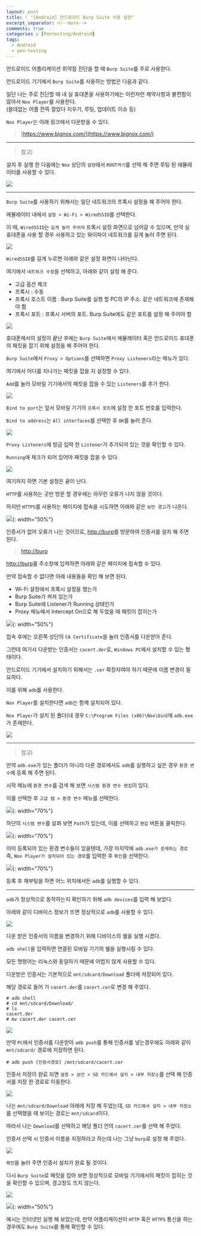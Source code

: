 ```yaml
---
layout: post
title: ! "[Android] 안드로이드 Burp Suite 사용 설정"
excerpt_separator: <!--more-->
comments: true
categories : [Pentesting/Android]
tags:
  - Android
  - pen-testing
---
```


안드로이드 어플리케이션 취약점 진단을 할 때 `Burp Suite`를 주로 사용한다.  

안드로이드 기기에서 `Burp Suite`를 사용하는 방법은 다음과 같다.  

<!--more-->

일단 나는 주로 진단할 때 내 실 휴대폰을 사용하기에는 이런저런 제약사항과 불편함이 많아서 `Nox Player`를 사용한다.  
(쓸데없는 어플 잔뜩 깔았다 지우기, 루팅, 업데이트 이슈 등)  

`Nox Player`는 아래 링크에서 다운받을 수 있다.  

> [https://www.bignox.com/](https://www.bignox.com/)

---  

> 참고) 
 
설치 후 실행 한 다음에는 `Nox` 상단의 `설정`에서 `ROOT켜기`를 선택 해 주면 루팅 된 에뮬레이터를 사용할 수 있다.  

![](/images/pen-testing/android/burp_setting/burp_setting_01.png)  

---  

`Burp Suite`를 사용하기 위해서는 일단 네트워크의 프록시 설정을 해 주어야 한다.  

에뮬레이터 내에서 `설정 > Wi-Fi > WiredSSID`를 선택한다.  

이 때, `WiredSSID`는 `길게 눌러 주어야` 프록시 설정 화면으로 넘어갈 수 있으며, 만약 실 휴대폰을 사용 할 경우 사용하고 있는 와이파이 네트워크를 길게 눌러 주면 된다.  

![](/images/pen-testing/android/burp_setting/burp_setting_02.png)  

`WiredSSID`를 길게 누르면 아래와 같은 설정 화면이 나타난다.  

여기에서 `네트워크 수정`을 선택하고, 아래와 같이 설정 해 준다.  

* 고급 옵션 체크
* 프록시 : 수동
* 프록시 호스트 이름 : Burp Suite를 실행 할 PC의 IP 주소. 같은 네트워크에 존재해야 함
* 프록시 포트 : 프록시 서버의 포트. Burp Suite에도 같은 포트를 설정 해 주어야 함

![](/images/pen-testing/android/burp_setting/burp_setting_03.png)  

휴대폰에서의 설정이 끝난 후에는 `Burp Suite`에서 에뮬레이터 혹은 안드로이드 휴대폰의 패킷을 잡기 위해 설정을 해 주어야 한다.  

`Burp Suite`에서 `Proxy > Options`를 선택하면 `Proxy Listeners`라는 메뉴가 있다.  

여기에서 어디를 지나가는 패킷을 잡을 지 설정할 수 있다.  

`Add`를 눌러 모바일 기기에서의 패킷을 잡을 수 있는 `Listeners`를 추가 한다.  

![](/images/pen-testing/android/burp_setting/burp_setting_04.png)  

`Bind to port`는 앞서 모바일 기기의 `프록시 포트`에 설정 한 포트 번호를 입력한다.  

`Bind to address`는 `All interfaces`를 선택한 후 `OK`를 눌러 준다.  

![](/images/pen-testing/android/burp_setting/burp_setting_05.png)  

`Proxy Listeners`에 방금 입력 한 `Listener`가 추가되어 있는 것을 확인할 수 있다.  

`Running`에 체크가 되어 있어야 패킷을 잡을 수 있다.  

![](/images/pen-testing/android/burp_setting/burp_setting_06.png)  

여기까지 하면 기본 설정은 끝이 난다.  

`HTTP`를 사용하는 곳만 방문 할 경우에는 아무런 오류가 나지 않을 것이다.  

하지만 `HTTPS`를 사용하는 페이지에 접속을 시도하면 아래와 같은 `보안 경고`가 나온다.  

![](/images/pen-testing/android/burp_setting/burp_setting_07.png){: width="50%"}  

인증서가 없어 오류가 나는 것이므로, [http://burp](http://burp)를 방문하여 인증서를 설치 해 주면 된다.  

> [http://burp](http://burp)

[http://burp](http://burp)를 주소창에 입력하면 아래와 같은 페이지에 접속할 수 있다.  

만약 접속할 수 없다면 아래 내용들을 확인 해 보면 된다.  

* Wi-Fi 설정에서 프록시 설정을 했는가
* Burp Suite가 켜져 있는가
* Burp Suite에 Listener가 Running 상태인가
* Proxy 메뉴에서 Intercept On으로 해 두었을 때 패킷이 잡히는가

![](/images/pen-testing/android/burp_setting/burp_setting_08.png){: width="50%"}  

접속 후에는 오른쪽 상단의 `CA Certificate`을 눌러 인증서를 다운받아 준다.  

그런데 여기서 다운받는 인증서는 `cacert.der`로, `Windows PC`에서 설치할 수 있는 형태이다.  

안드로이드 기기에서 설치하기 위해서는 `.cer` 확장자여야 하기 때문에 이름 변경이 필요하다.  

이를 위해 `adb`를 사용한다.  

`Nox Player`를 설치한다면 `adb`는 함께 설치되어 있다.  

`Nox Player`가 설치 된 폴더(내 경우 `C:\Program Files (x86)\Nox\bin`)에 `adb.exe`가 존재한다.  

![](/images/pen-testing/android/burp_setting/burp_setting_09.png)  

---  

> 참고)

만약 `adb.exe`가 있는 폴더가 아니라 다른 경로에서도 `adb`를 실행하고 싶은 경우 `환경 변수`에 등록 해 주면 된다.  

시작 메뉴에 `환경 변수`를 검색 해 보면 `시스템 환경 변수 편집`이 있다.  

이를 선택한 후 `고급 탭 > 환경 변수` 메뉴를 선택한다.  

![](/images/pen-testing/android/burp_setting/burp_setting_10.png){: width="70%"}  

하단의 `시스템 변수`를 살펴 보면 `Path`가 있는데, 이를 선택하고 `편집` 버튼을 클릭한다.  

![](/images/pen-testing/android/burp_setting/burp_setting_11.png){: width="70%"}  

이미 등록되어 있는 환경 변수들이 있을텐데, 가장 마지막에 `adb.exe가 존재하는 경로` 즉, `Nox Player가 설치되어 있는 경로`를 입력한 후 `확인`을 선택한다.  

![](/images/pen-testing/android/burp_setting/burp_setting_12.png){: width="70%"}  

등록 후 재부팅을 하면 어느 위치에서든 `adb`를 실행할 수 있다.  

---  

`adb`가 정상적으로 동작하는지 확인하기 위해 `adb devices`를 입력 해 보았다.  

아래와 같이 디바이스 정보가 뜨면 정상적으로 `adb`를 사용할 수 있다.  

![](/images/pen-testing/android/burp_setting/burp_setting_13.png)  

다운 받은 인증서의 이름을 변경하기 위해 디바이스의 쉘을 실행 시켰다.  

`adb shell`을 입력하면 연결된 모바일 기기의 쉘을 실행시킬 수 있다.  

모든 명령어는 리눅스와 동일하기 때문에 어렵지 않게 사용할 수 있다.  

다운받은 인증서는 기본적으로 `mnt/sdcard/Download` 폴더에 저장되어 있다.  

해당 경로로 들어 가 `cacert.der`를 `cacert.cer`로 변경 해 주었다.  

```
# adb shell
# cd mnt/sdcard/Download/
# ls
cacert.der
# mv cacert.der cacert.cer
```

![](/images/pen-testing/android/burp_setting/burp_setting_14.png)  

만약 `PC`에서 인증서를 다운받아 `adb push`를 통해 인증서를 넣는경우에도 아래와 같이 `mnt/sdcard/` 경로에 저장하면 된다.  

```
# adb push [인증서경로] /mnt/sdcard/cacert.cer
```

인증서 저장이 완료 되면 `설정 > 보안 > SD 카드에서 설치 > 내부 저장소`를 선택 해 인증서를 저장 한 경로로 이동한다.  

![](/images/pen-testing/android/burp_setting/burp_setting_15.png)  

나는 `mnt/sdcard/Download` 아래에 저장 해 두었는데, `SD 카드에서 설치 > 내부 저장소`를 선택했을 때 보이는 경로는 `mnt/sdcard`이다.  

따라서 나는 `Download`를 선택하고 해당 폴더 안의 `cacert.cer`를 선택 해 주었다.  

인증서 선택 시 인증서 이름을 지정하라고 하는데 나는 그냥 `burp`로 설정 해 주었다.  

![](/images/pen-testing/android/burp_setting/burp_setting_16.png)  

`확인`을 눌러 주면 인증서 설치가 완료 될 것이다.  

다시 `Burp Suite`로 패킷을 잡아 보면 정상적으로 모바일 기기에서의 패킷이 잡히는 것을 확인할 수 있으며, 경고창도 뜨지 않는다.  

![](/images/pen-testing/android/burp_setting/burp_setting_17.png)  

![](/images/pen-testing/android/burp_setting/burp_setting_18.png){: width="50%"}  

예시는 인터넷만 실행 해 보았는데, 만약 어플리케이션이 `HTTP` 혹은 `HTTPS` 통신을 하는 경우에도 `Burp Suite`를 통해 확인할 수 있다.  
